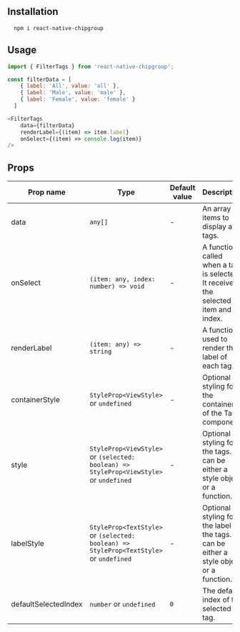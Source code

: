 ## Installation

```
  npm i react-native-chipgroup
```

## Usage

```JavaScript
import { FilterTags } from 'react-native-chipgroup';

const filterData = [
    { label: 'All', value: 'all' },
    { label: 'Male', value: 'male' },
    { label: 'Female', value: 'female' }
  ]

<FilterTags
    data={filterData}
    renderLabel={(item) => item.label}
    onSelect={(item) => console.log(item)}
/>
```

## Props

| Prop name            | Type                                                | Default value          | Description                                                                                      |
|----------------------|-----------------------------------------------------|------------------------|--------------------------------------------------------------------------------------------------|
| data                 | `any[]`                                             | -                      | An array of items to display as tags.                                                           |
| onSelect             | `(item: any, index: number) => void`                | -                      | A function called when a tag is selected. It receives the selected item and its index.         |
| renderLabel          | `(item: any) => string`                             | -                      | A function used to render the label of each tag.                                                 |
| containerStyle       | `StyleProp<ViewStyle>` or `undefined`               | -                      | Optional styling for the container of the Tag component.                                          |
| style                | `StyleProp<ViewStyle>` or `(selected: boolean) => StyleProp<ViewStyle>` or `undefined` | -     | Optional styling for the tags. It can be either a style object or a function.                   |
| labelStyle           | `StyleProp<TextStyle>` or `(selected: boolean) => StyleProp<TextStyle>` or `undefined` | -   | Optional styling for the label of the tags. It can be either a style object or a function.       |
| defaultSelectedIndex | `number` or `undefined`                             | `0`                    | The default index of the selected tag.                                                          |
